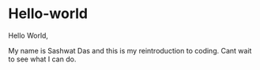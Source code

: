 # Hello-world

Hello World,

My name is Sashwat Das and this is my reintroduction to coding. Cant wait to see what I can do.
